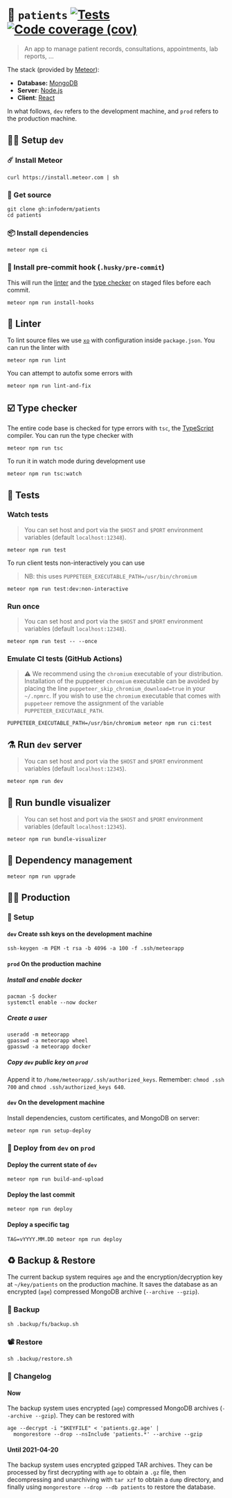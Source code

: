 :face_with_thermometer: `patients`
[![Tests](https://img.shields.io/github/workflow/status/infoderm/patients/ci:test?event=push&label=tests)](https://github.com/infoderm/patients/actions/workflows/ci:test.yml?query=branch:main)
[![Code coverage (cov)](https://img.shields.io/codecov/c/gh/infoderm/patients/main.svg)](https://codecov.io/gh/infoderm/patients)
==

> An app to manage patient records, consultations,
> appointments, lab reports, ...

The stack (provided by  [Meteor](https://meteor.com)):
  - **Database:** [MongoDB](https://mongodb.com)
  - **Server**: [Node.js](https://nodejs.org)
  - **Client**: [React](https://reactjs.org)


In what follows, `dev` refers to the development machine, and `prod` refers to
the production machine.


## :woman_technologist: Setup `dev`

### :comet: Install Meteor

    curl https://install.meteor.com | sh

### :scroll: Get source

    git clone gh:infoderm/patients
    cd patients

### :package: Install dependencies

    meteor npm ci

### :fishing_pole_and_fish: Install pre-commit hook (`.husky/pre-commit`)

This will run the [linter](#shirt-lint) and the [type
checker](#ballot_box_with_check-type-checker) on staged
files before each commit.

    meteor npm run install-hooks

## :shirt: Linter

To lint source files we use [`xo`](https://github.com/xojs/xo) with
configuration inside `package.json`. You can run the linter with

    meteor npm run lint

You can attempt to autofix some errors with

    meteor npm run lint-and-fix

## :ballot_box_with_check: Type checker

The entire code base is checked for type errors with `tsc`, the
[TypeScript](https://www.typescriptlang.org) compiler. You can run the type
checker with

    meteor npm run tsc

To run it in watch mode during development use

    meteor npm run tsc:watch

## :microscope: Tests

### Watch tests

> You can set host and port via the `$HOST` and `$PORT` environment variables (default `localhost:12348`).

    meteor npm run test

To run client tests non-interactively you can use

> NB: this uses `PUPPETEER_EXECUTABLE_PATH=/usr/bin/chromium`

    meteor npm run test:dev:non-interactive

### Run once

> You can set host and port via the `$HOST` and `$PORT` environment variables (default `localhost:12348`).

    meteor npm run test -- --once

### Emulate CI tests (GitHub Actions)
> :warning: We recommend using the `chromium` executable of your distribution. Installation of the
puppeteer `chromium` executable can be avoided by placing the line
`puppeteer_skip_chromium_download=true` in your `~/.npmrc`. If you wish to use
the `chromium` executable that comes with `puppeteer` remove the assignment of the variable
`PUPPETEER_EXECUTABLE_PATH`.

    PUPPETEER_EXECUTABLE_PATH=/usr/bin/chromium meteor npm run ci:test

## :alembic: Run `dev` server

> You can set host and port via the `$HOST` and `$PORT` environment variables (default `localhost:12345`).

    meteor npm run dev

## :elephant: Run bundle visualizer

> You can set host and port via the `$HOST` and `$PORT` environment variables (default `localhost:12345`).

    meteor npm run bundle-visualizer

## :gift: Dependency management

    meteor npm run upgrade

## :woman_health_worker: Production

### :wrench: Setup

#### `dev` Create ssh keys on the development machine

    ssh-keygen -m PEM -t rsa -b 4096 -a 100 -f .ssh/meteorapp

#### `prod` On the production machine

##### Install and enable docker

    pacman -S docker
    systemctl enable --now docker

##### Create a user

    useradd -m meteorapp
    gpasswd -a meteorapp wheel
    gpasswd -a meteorapp docker

##### Copy `dev` public key on `prod`

Append it to `/home/meteorapp/.ssh/authorized_keys`.
Remember: `chmod .ssh 700` and `chmod .ssh/authorized_keys 640`.

#### `dev` On the development machine
Install dependencies, custom certificates, and MongoDB on server:

    meteor npm run setup-deploy

### :rocket: Deploy from `dev` on `prod`

#### Deploy the current state of `dev`

    meteor npm run build-and-upload

#### Deploy the last commit

    meteor npm run deploy

#### Deploy a specific tag

    TAG=vYYYY.MM.DD meteor npm run deploy

## :recycle: Backup & Restore

The current backup system requires `age` and the encryption/decryption key at
`~/key/patients` on the production machine. It saves the database as an
encrypted (`age`) compressed MongoDB archive (`--archive --gzip`).

### :movie_camera: Backup

    sh .backup/fs/backup.sh

### :film_projector: Restore

    sh .backup/restore.sh

### :scroll: Changelog

#### Now

The backup system uses encrypted (`age`) compressed MongoDB archives
(`--archive --gzip`). They can be restored with

    age --decrypt -i "$KEYFILE" < 'patients.gz.age' |
      mongorestore --drop --nsInclude 'patients.*' --archive --gzip

#### Until 2021-04-20

The backup system uses encrypted gzipped TAR archives. They can be processed by
first decrypting with `age` to obtain a `.gz` file, then decompressing and
unarchiving with `tar xzf` to obtain a `dump` directory, and finally using
`mongorestore --drop --db patients` to restore the database.
